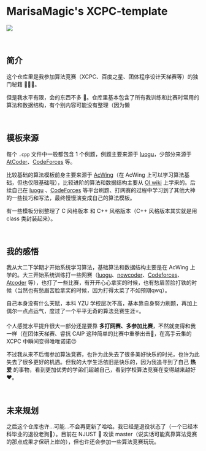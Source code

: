 # MarisaMagic's XCPC-template

![](https://sukicdn.com/wyx/i/2025/01/10/2n2y.png)

<br/>

## 简介

这个仓库里是我参加算法竞赛（XCPC、百度之星、团体程序设计天梯赛等）的独门秘籍 💭💡🎈。

但是我水平有限，会的东西不多 🥲。仓库里基本包含了所有我训练和比赛时常用的算法和数据结构，有个别内容可能没有整理（因为懒

<br/>


## 模板来源

每个 `.cpp` 文件中一般都包含 1 个例题，例题主要来源于 [luogu](https://www.luogu.com.cn/)，少部分来源于 [AtCoder](https://atcoder.jp/)、[CodeForces](https://codeforces.com/) 等。

比较基础的算法模板前身主要来源于 [AcWing](https://www.acwing.com/)（在 AcWing 上可以学习算法基础，但也仅限基础哦），比较进阶的算法和数据结构主要从 [OI wiki](https://oi-wiki.org/) 上学来的。后续自己在 [luogu](https://www.luogu.com.cn/) 、[CodeForces](https://codeforces.com/) 等平台刷题、打网赛的过程中学习到了其他大神的一些技巧和写法，最终慢慢演变成自己的算法模板。 

有一些模板分别整理了 C 风格版本 和 C++ 风格版本（C++ 风格版本其实就是用 class 类封装起来）。

<br/>

## 我的感悟

我从大二下学期才开始系统学习算法，基础算法和数据结构主要是在 AcWing 上学的。大三开始系统训练打一些网赛（[luogu](https://www.luogu.com.cn/contest/list)、[nowcoder](https://ac.nowcoder.com/acm/contest/vip-index?topCategoryFilter=13)、[Codeforces](https://codeforces.com/gyms)、[Atcoder](https://atcoder.jp/contests/) 等），也打了一些比赛，有开开心心拿奖的时候，也有愁眉苦脸打铁的时候（当然也有愁眉苦脸拿奖的时候，因为打得太菜了不如预期qwq）。

自己本身没有什么天赋，本科 YZU 学校层次不高，基本靠自身努力刷题，再加上偶尔一点点运气，度过了一个平平无奇的算法竞赛生涯⭐。

个人感觉水平提升很大一部分还是要靠 **多打网赛、多参加比赛**，不然就变得和我一样（在团体天梯赛、睿抗 CAIP 这种简单的比赛中重拳出击🤛，在高手云集的 XCPC 中瞬间变得唯唯诺诺😣

不过我从来不后悔参加算法竞赛，也许为此失去了很多美好快乐的时光，也许为此失去了很多更好的机遇。但我的大学生活依旧是快乐的，因为我追寻到了自己 **热爱** 的事物，看到更加优秀的学弟们超越自己，看到学校算法竞赛在变得越来越好❤️。

<br/>

## 未来规划

之后这个仓库也许...可能...不会再更新了哈哈。我已经是退役状态了（一个已经本科毕业的退役老狗🐶）。目前在 NJUST 💜 攻读 master（说实话可能真靠算法竞赛的那点成果才保研上岸的），但也许还会参加一些算法竞赛玩玩。
